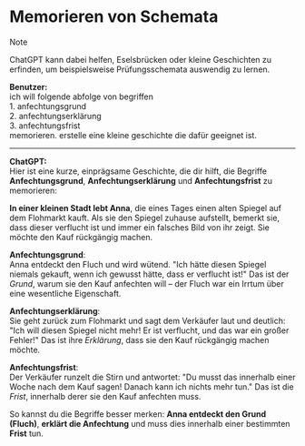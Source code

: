 # Memorieren von Schemata
> [!Note]
> ChatGPT kann dabei helfen, Eselsbrücken oder kleine Geschichten zu erfinden, um beispielsweise Prüfungsschemata auswendig zu lernen.

**Benutzer:**\
ich will folgende abfolge von begriffen\
1\. anfechtungsgrund\
2\. anfechtungserklärung\
3\. anfechtungsfrist\
memorieren. erstelle eine kleine geschichte die dafür geeignet ist.

---

**ChatGPT:**\
Hier ist eine kurze, einprägsame Geschichte, die dir hilft, die Begriffe **Anfechtungsgrund**, **Anfechtungserklärung** und **Anfechtungsfrist** zu memorieren:

**In einer kleinen Stadt lebt Anna**, die eines Tages einen alten Spiegel auf dem Flohmarkt kauft. Als sie den Spiegel zuhause aufstellt, bemerkt sie, dass dieser verflucht ist und immer ein falsches Bild von ihr zeigt. Sie möchte den Kauf rückgängig machen.

**Anfechtungsgrund**:  
Anna entdeckt den Fluch und wird wütend. "Ich hätte diesen Spiegel niemals gekauft, wenn ich gewusst hätte, dass er verflucht ist!" Das ist der *Grund*, warum sie den Kauf anfechten will – der Fluch war ein Irrtum über eine wesentliche Eigenschaft.

**Anfechtungserklärung**:  
Sie geht zurück zum Flohmarkt und sagt dem Verkäufer laut und deutlich: "Ich will diesen Spiegel nicht mehr! Er ist verflucht, und das war ein großer Fehler!" Das ist ihre *Erklärung*, dass sie den Kauf rückgängig machen möchte.

**Anfechtungsfrist**:  
Der Verkäufer runzelt die Stirn und antwortet: "Du musst das innerhalb einer Woche nach dem Kauf sagen! Danach kann ich nichts mehr tun." Das ist die *Frist*, innerhalb derer sie den Kauf anfechten muss.

So kannst du die Begriffe besser merken: **Anna entdeckt den Grund (Fluch)**, **erklärt die Anfechtung** und muss dies innerhalb einer bestimmten **Frist** tun.
